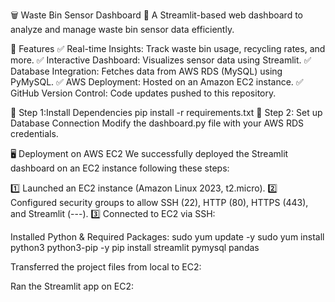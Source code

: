 🗑️ Waste Bin Sensor Dashboard
🚀 A Streamlit-based web dashboard to analyze and manage waste bin sensor data efficiently.

📌 Features
✅ Real-time Insights: Track waste bin usage, recycling rates, and more.
✅ Interactive Dashboard: Visualizes sensor data using Streamlit.
✅ Database Integration: Fetches data from AWS RDS (MySQL) using PyMySQL.
✅ AWS Deployment: Hosted on an Amazon EC2 instance.
✅ GitHub Version Control: Code updates pushed to this repository.

🔹 Step 1:Install Dependencies
pip install -r requirements.txt
🔹 Step 2: Set up Database Connection
Modify the dashboard.py file with your AWS RDS credentials.

🖥️ Deployment on AWS EC2
We successfully deployed the Streamlit dashboard on an EC2 instance following these steps:

1️⃣ Launched an EC2 instance (Amazon Linux 2023, t2.micro).
2️⃣ Configured security groups to allow SSH (22), HTTP (80), HTTPS (443), and Streamlit (---).
3️⃣ Connected to EC2 via SSH:

 Installed Python & Required Packages:
sudo yum update -y
sudo yum install python3 python3-pip -y
pip install streamlit pymysql pandas

Transferred the project files from local to EC2:

Ran the Streamlit app on EC2:
